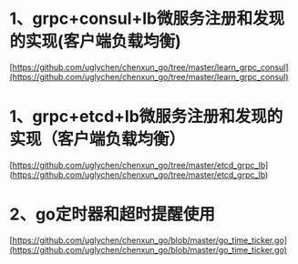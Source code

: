 # 1、grpc+consul+lb微服务注册和发现的实现(客户端负载均衡)
[https://github.com/uglychen/chenxun_go/tree/master/learn_grpc_consul](https://github.com/uglychen/chenxun_go/tree/master/learn_grpc_consul)

# 1、grpc+etcd+lb微服务注册和发现的实现（客户端负载均衡）
[https://github.com/uglychen/chenxun_go/tree/master/etcd_grpc_lb]
(https://github.com/uglychen/chenxun_go/tree/master/etcd_grpc_lb)

# 2、go定时器和超时提醒使用
[https://github.com/uglychen/chenxun_go/blob/master/go_time_ticker.go](https://github.com/uglychen/chenxun_go/blob/master/go_time_ticker.go)

